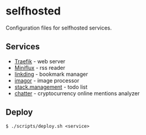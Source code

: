 # selfhosted

Configuration files for selfhosted services.

## Services

- [Traefik](https://github.com/traefik/traefik) - web server
- [Miniflux](https://github.com/miniflux/v2) - rss reader
- [linkding](https://github.com/sissbruecker/linkding) - bookmark manager
- [imagor](https://github.com/cshum/imagor) - image processor
- [stack.management](https://github.com/bdeak4/stack.management) - todo list
- [chatter](https://github.com/bdeak4/chatter) - cryptocurrency online mentions analyzer

## Deploy

```
$ ./scripts/deploy.sh <service>
```
